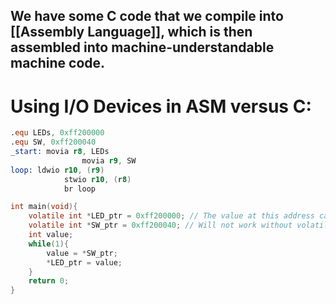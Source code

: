 ## We have some C code that we compile into [[Assembly Language]], which is then assembled into machine-understandable machine code.

# Using I/O Devices in ASM versus C:

```nasm
.equ LEDs, 0xff200000
.equ SW, 0xff200040
_start: movia r8, LEDs
				movia r9, SW
loop: ldwio r10, (r9)
			stwio r10, (r8)
			br loop
```

```c
int main(void){
	volatile int *LED_ptr = 0xff200000; // The value at this address can change between accesses.
	volatile int *SW_ptr = 0xff200040; // Will not work without volatile.
	int value;
	while(1){
		value = *SW_ptr;
		*LED_ptr = value;
	}
	return 0;
}
```
